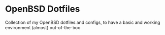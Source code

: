 # OpenBSD Dotfiles
Collection of my OpenBSD dotfiles and configs, to have a basic and working environment (almost) out-of-the-box
